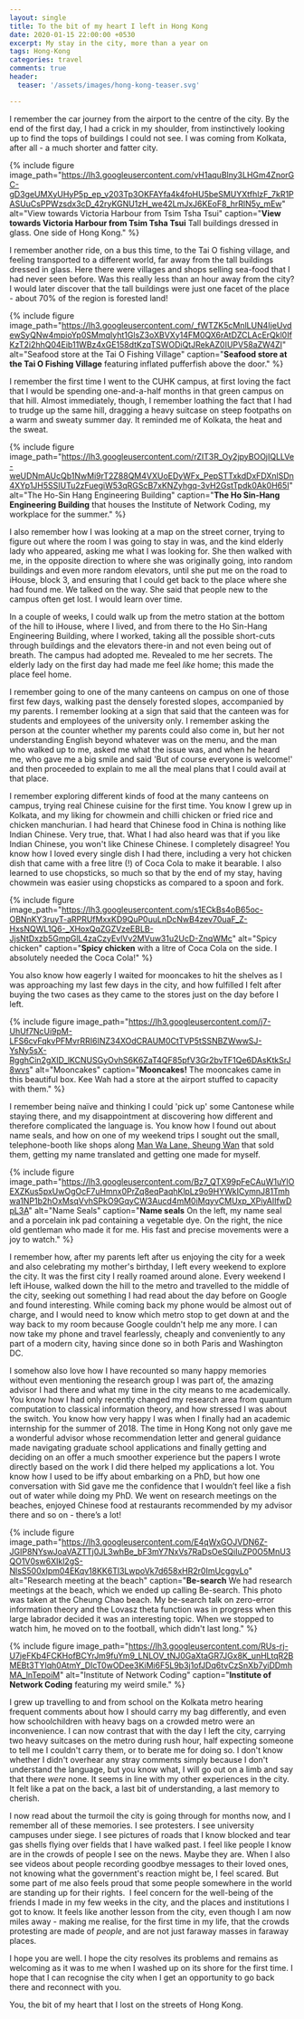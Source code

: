 ```yaml
---
layout: single
title: To the bit of my heart I left in Hong Kong
date: 2020-01-15 22:00:00 +0530
excerpt: My stay in the city, more than a year on
tags: Hong-Kong
categories: travel
comments: true
header:
  teaser: '/assets/images/hong-kong-teaser.svg'

---
```


I remember the car journey from the airport to the centre of the city. By the end of the first day, I had a crick in my shoulder, from instinctively looking up to find the tops of buildings I could not see. I was coming from Kolkata, after all - a much shorter and fatter city.

{% include figure image_path="https://lh3.googleusercontent.com/vH1aquBlny3LHGm4ZnorGC-gD3geUMXyUHyP5p_ep_v203Tp3OKFAYfa4k4foHU5beSMUYXtfhlzF_7kR1PASUuCsPPWzsdx3cD_42ryKGNU1zH_we42LmJxJ6KEoF8_hrRlN5y_mEw" alt="View towards Victoria Harbour from Tsim Tsha Tsui" caption="**View towards Victoria Harbour from Tsim Tsha Tsui** Tall buildings dressed in glass. One side of Hong Kong." %}

I remember another ride, on a bus this time, to the Tai O fishing village, and feeling transported to a different world, far away from the tall buildings dressed in glass. Here there were villages and shops selling sea-food that I had never seen before. Was this really less than an hour away from the city? I would later discover that the tall buildings were just one facet of the place - about 70% of the region is forested land!

{% include figure image_path="https://lh3.googleusercontent.com/_fWTZK5cMnlLUN4IjeUvdewSyQNw4mpioYp0SMmqIyht1GlsZ3oXBVXy14FM0QX6rAtDZCLAcErQkl0IfKzT2i2hhQ04Eib11WBz4xGE158dtKzqTSWODiQtJRekAZ0IUPV58aZW4ZI" alt="Seafood store at the Tai O Fishing Village" caption="**Seafood store at the Tai O Fishing Village** featuring inflated pufferfish above the door." %}

I remember the first time I went to the CUHK campus, at first loving the fact that I would be spending one-and-a-half months in that green campus on that hill. Almost immediately, though, I remember loathing the fact that I had to trudge up the same hill, dragging a heavy suitcase on steep footpaths on a warm and sweaty summer day. It reminded me of Kolkata, the heat and the sweat.

{% include figure image_path="https://lh3.googleusercontent.com/rZIT3R_Oy2jpyBOOjIQLLVe-weUDNmAUcQb1NwMi9rT2Z88QM4VXUoEDyWFx_PepSTTxkdDxFDXnlSDn4XYp1JH5SSIUTu2zFuegiW53qRGScB7xKNZyhgq-3vH2GstTpdk0Ak0H65I" alt="The Ho-Sin Hang Engineering Building" caption="**The Ho Sin-Hang Engineering Building** that houses the Institute of Network Coding, my workplace for the summer." %}

I also remember how I was looking at a map on the street corner, trying to figure out where the room I was going to stay in was, and the kind elderly lady who appeared, asking me what I was looking for. She then walked with me, in the opposite direction to where she was originally going, into random buildings and even more random elevators, until she put me on the road to iHouse, block 3, and ensuring that I could get back to the place where she had found me. We talked on the way. She said that people new to the campus often get lost. I would learn over time.

In a couple of weeks, I could walk up from the metro station at the bottom of the hill to iHouse, where I lived, and from there to the Ho Sin-Hang Engineering Building, where I worked, taking all the possible short-cuts through buildings and the elevators there-in and not even being out of breath. The campus had adopted me. Revealed to me her secrets. The elderly lady on the first day had made me feel *like* home; this made the place feel home.

I remember going to one of the many canteens on campus on one of those first few days, walking past the densely forested slopes, accompanied by my parents. I remember looking at a sign that said that the canteen was for students and employees of the university only. I remember asking the person at the counter whether my parents could also come in, but her not understanding English beyond whatever was on the menu, and the man who walked up to me, asked me what the issue was, and when he heard me, who gave me a big smile and said 'But of course everyone is welcome!' and then proceeded to explain to me all the meal plans that I could avail at that place. 

I remember exploring different kinds of food at the many canteens on campus, trying real Chinese cuisine for the first time. You know I grew up in Kolkata, and my liking for chowmein and chilli chicken or fried rice and chicken manchurian. I had heard that Chinese food in China is nothing like Indian Chinese. Very true, that. What I had also heard was that if you like Indian Chinese, you won't like Chinese Chinese. I completely disagree! You know how I loved every single dish I had there, including a very hot chicken dish that came with a free litre (!) of Coca Cola to make it bearable. I also learned to use chopsticks, so much so that by the end of my stay, having chowmein was easier using chopsticks as compared to a spoon and fork.

{% include figure image_path="https://lh3.googleusercontent.com/s1ECkBs4oB65oc-OBNnKY3ruyT-aRPRUfMxxKD9QuP0uuLnDcNwB4zev70uaF_Z-HxsNQWL1Q6-_XHoxQqZGZVzeEBLB-JjsNtDxzb5GmpGlL4zaCzyEvlVv2MVuw31u2UcD-ZnqWMc" alt="Spicy chicken" caption="**Spicy chicken** with a litre of Coca Cola on the side. I absolutely needed the Coca Cola!" %}

You also know how eagerly I waited for mooncakes to hit the shelves as I was approaching my last few days in the city, and how fulfilled I felt after buying the two cases as they came to the stores just on the day before I left.

{% include figure image_path="https://lh3.googleusercontent.com/j7-UhUf7NcUi9pM-LFS6cvFqkvPFMvrRRI6INZ34XOdCRAUM0CtTVP5tSSNBZWwwSJ-YsNy5sX-RgghCin2gXID_lKCNUSGyOvhS6K6ZaT4QF85pfV3Gr2bvTF1Qe6DAsKtkSrJ8wvs" alt="Mooncakes" caption="**Mooncakes!** The mooncakes came in this beautiful box. Kee Wah had a store at the airport stuffed to capacity with them." %}

I remember being naïve and thinking I could 'pick up' some Cantonese while staying there, and my disappointment at discovering how different and therefore complicated the language is. You know how I found out about name seals, and how on one of my weekend trips I sought out the small, telephone-booth like shops along [Man Wa Lane, Sheung Wan](https://www.scmp.com/article/730471/chop-alley) that sold them, getting my name translated and getting one made for myself.

{% include figure image_path="https://lh3.googleusercontent.com/Bz7_QTX99pFeCAuW1uYlOEXZKus5pxUwOgOcF7uHmnx0PrZq8eqPaqhKlpLz9o9HYWkICymnJ81Tmhwa1NP1b2hOxMsqVvhSPkO9GqyCW3Aucd4mM0iMqyvCMUxp_XPiyAIIfwDpL3A" alt="Name Seals" caption="**Name seals** On the left, my name seal and a porcelain ink pad containing a vegetable dye. On the right, the nice old gentleman who made it for me. His fast and precise movements were a joy to watch." %}

I remember how, after my parents left after us enjoying the city for a week and also celebrating my mother's birthday, I left every weekend to explore the city. It was the first city I really roamed around alone. Every weekend I left iHouse, walked down the hill to the metro and travelled to the middle of the city, seeking out something I had read about the day before on Google and found interesting. While coming back my phone would be almost out of charge, and I would need to know which metro stop to get down at and the way back to my room because Google couldn't help me any more. I can now take my phone and travel fearlessly, cheaply and conveniently to any part of a modern city, having since done so in both Paris and Washington DC.

I somehow also love how I have recounted so many happy memories without even mentioning the research group I was part of, the amazing advisor I had there and what my time in the city means to me academically. You know how I had only recently changed my research area from quantum computation to classical information theory, and how stressed I was about the switch. You know how very happy I was when I finally had an academic internship for the summer of 2018. The time in Hong Kong not only gave me a wonderful advisor whose recommendation letter and general guidance made navigating graduate school applications and finally getting and deciding on an offer a much smoother experience but the papers I wrote directly based on the work I did there helped my applications a lot. You know how I used to be iffy about embarking on a PhD, but how one conversation with Sid gave me the confidence that I wouldn’t feel like a fish out of water while doing my PhD. We went on research meetings on the beaches, enjoyed Chinese food at restaurants recommended by my advisor there and so on - there’s a lot!

{% include figure image_path="https://lh3.googleusercontent.com/E4qWxGOJVDN6Z-JGIP8NYswJoaVAZTTj0JL3whBe_bF3mY7NxVs7RaDsOeSQiIuZP0O5MnU3QO1V0sw6XIkl2gS-NlsS500xIpm04EKqv18KK6Tl3LwpoVk7d658xHR2r0ImUcggvLo" alt="Research meeting at the beach" caption="**Be-search** We had research meetings at the beach, which we ended up calling Be-search. This photo was taken at the Cheung Chao beach. My be-search talk on zero-error information theory and the Lovasz theta function was in progress when this large labrador decided it was an interesting topic. When we stopped to watch him, he moved on to the football, which didn't last long." %}

{% include figure image_path="https://lh3.googleusercontent.com/RUs-rj-U7jeFKb4FCKHofBCYrJm9fuYm9_LNLOV_tNJ0GaXtaGR7JGx8K_unHLtqR2BMEBt3TYIqh0AtmY_DIcT0wODee3KiMi6F5L9b3j1ofJDq6tvCzSnXb7yiDDmhMA_lnTepoiM" alt="Institute of Network Coding" caption="**Institute of Network Coding** featuring my weird smile." %}

I grew up travelling to and from school on the Kolkata metro hearing frequent comments about how I should carry my bag differently, and even how schoolchildren with heavy bags on a crowded metro were an inconvenience. I can now contrast that with the day I left the city, carrying two heavy suitcases on the metro during rush hour, half expecting someone to tell me I couldn't carry them, or to berate me for doing so. I don't know whether I didn't overhear any stray comments simply because I don't understand the language, but you know what, I will go out on a limb and say that there *were* none. It seems in line with my other experiences in the city. It felt like a pat on the back, a last bit of understanding, a last memory to cherish.

I now read about the turmoil the city is going through for months now, and I remember all of these memories. I see protesters. I see university campuses under siege. I see pictures of roads that I know blocked and tear gas shells flying over fields that I have walked past. I feel like people I know are in the crowds of people I see on the news. Maybe they are. When I also see videos about people recording goodbye messages to their loved ones, not knowing what the government's reaction might be, I feel scared. But some part of me also feels proud that some people somewhere in the world are standing up for their rights.  I feel concern for the well-being of the friends I made in my few weeks in the city, and the places and institutions I got to know. It feels like another lesson from the city, even though I am now miles away - making me realise, for the first time in my life, that the crowds protesting are made of *people*, and are not just faraway masses in faraway places.

I hope you are well. I hope the city resolves its problems and remains as welcoming as it was to me when I washed up on its shore for the first time. I hope that I can recognise the city when I get an opportunity to go back there and reconnect with you.

You, the bit of my heart that I lost on the streets of Hong Kong.